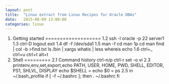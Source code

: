 ```yaml
---
layout: post
title:  "Linux extract from Linux Recipes for Oracle DBAs"
date:   2015-08-09 13:00:00
categories: linux
---
```

1. Getting started
===================
1.2
ssh -l oracle -p 22 server1
1.3
ctrl-D
logout
exit
1.4
df -f /dev/sda1
1.5
man -f cd
man 1p cd
man find | col -b >find.txt
ls /bin | xargs whatis | less
whereis echo
1.6
ctrl+_
ctrl+u
ctrl+t
alt+t
2. Shell
=========
2.1 Command history
ctrl-n/p
ctrl-r
set -o vi
2.3
printenv,env,set,export,echo
PATH, USER, HOME, PWD, SHELL, EDITOR, PS1, SHLVL, DISPLAY
echo $SHELL = echo $0 = ps
2.5
in ~/.bash_profile
if [ -f ~/.bashrc ]; then
    . ~/.bashrc
fi


